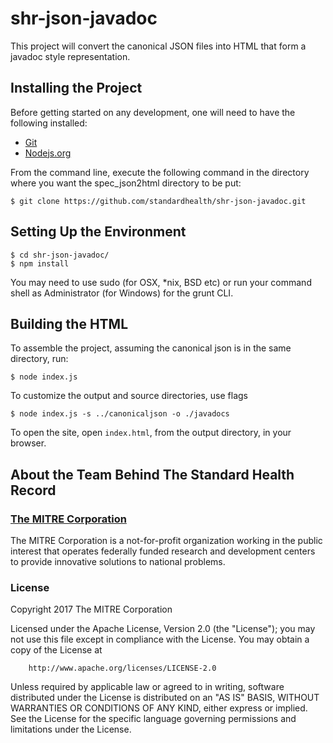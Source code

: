 # shr-json-javadoc

This project will convert the canonical JSON files into HTML that form a javadoc style representation.

## Installing the Project
Before getting started on any development, one will need to have the following installed:

- [Git](https://git-scm.com/)
- [Nodejs.org](https://nodejs.org/en/)

From the command line, execute the following command in the directory where you want the spec_json2html directory to be put:

```
$ git clone https://github.com/standardhealth/shr-json-javadoc.git
```

## Setting Up the Environment
```
$ cd shr-json-javadoc/
$ npm install
```
You may need to use sudo (for OSX, *nix, BSD etc) or run your command shell as Administrator (for Windows) for the grunt CLI.


## Building the HTML
To assemble the project, assuming the canonical json is in the same directory, run:
```
$ node index.js
```

To customize the output and source directories, use flags
```
$ node index.js -s ../canonicaljson -o ./javadocs
```

To open the site, open `index.html`, from the output directory, in your browser.

## About the Team Behind The Standard Health Record

### [The MITRE Corporation](https://www.mitre.org/)

The MITRE Corporation is a not-for-profit organization working in the public interest that operates federally funded research and development centers to provide innovative solutions to national problems.


### License

Copyright 2017 The MITRE Corporation

Licensed under the Apache License, Version 2.0 (the "License");
you may not use this file except in compliance with the License.
You may obtain a copy of the License at
```
    http://www.apache.org/licenses/LICENSE-2.0
```
Unless required by applicable law or agreed to in writing, software
distributed under the License is distributed on an "AS IS" BASIS,
WITHOUT WARRANTIES OR CONDITIONS OF ANY KIND, either express or implied.
See the License for the specific language governing permissions and
limitations under the License.